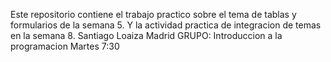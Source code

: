 Este repositorio contiene el trabajo practico sobre el tema de tablas y formularios de la semana 5.
Y la actividad practica de integracion de temas en la semana 8.
Santiago Loaiza Madrid
GRUPO: Introduccion a la programacion Martes 7:30
